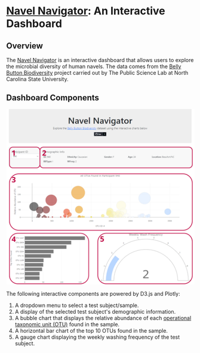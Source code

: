 # [Navel Navigator](https://amberleebme.github.io/plotly-interactive-challenge/): An Interactive Dashboard

## Overview
The [Navel Navigator](https://amberleebme.github.io/plotly-interactive-challenge/) is an interactive dashboard that allows users to explore the microbial diversity of human navels.
The data comes from the [Belly Button Biodiversity](http://robdunnlab.com/projects/belly-button-biodiversity/) project carried out by The Public Science Lab at North Carolina State University.

## Dashboard Components
![Dashboard Screenshot](/static/images/NavelNav-Screenshot.svg)

The following interactive components are powered by D3.js and Plotly:
1. A dropdown menu to select a test subject/sample. 
2. A display of the selected test subject's demographic information.
3. A bubble chart that displays the relative abundance of each [operational taxonomic unit (OTU)](https://en.wikipedia.org/wiki/Operational_taxonomic_unit) found in the sample. 
4. A horizontal bar chart of the top 10 OTUs found in the sample.
5. A gauge chart displaying the weekly washing frequency of the test subject.